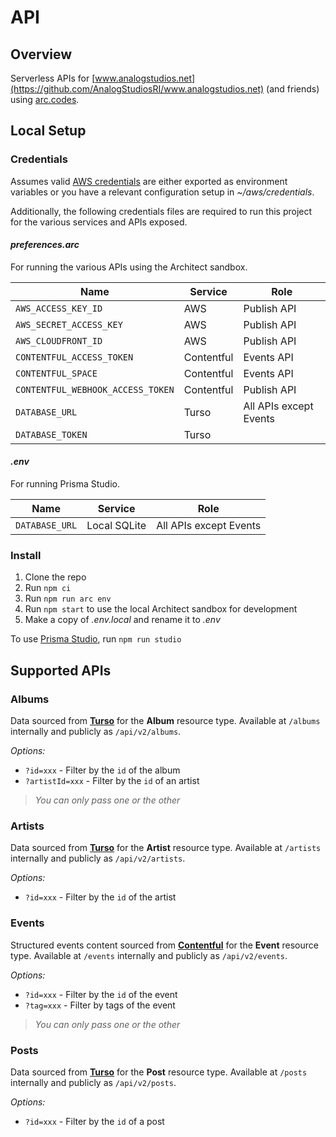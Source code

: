 # API

## Overview

Serverless APIs for [www.analogstudios.net](https://github.com/AnalogStudiosRI/www.analogstudios.net) (and friends) using [arc.codes](https://arc.codes/).

## Local Setup

### Credentials

Assumes valid [AWS credentials](https://arc.codes/docs/en/get-started/detailed-aws-setup) are either exported as environment variables or you have a relevant configuration setup in _~/aws/credentials_.

Additionally, the following credentials files are required to run this project for the various services and APIs exposed.

#### _preferences.arc_

For running the various APIs using the Architect sandbox.

|             Name                 |     Service     |            Role              |
|----------------------------------|-----------------|------------------------------|
|`AWS_ACCESS_KEY_ID`               | AWS             | Publish API                  |
|`AWS_SECRET_ACCESS_KEY`           | AWS             | Publish API                  |
|`AWS_CLOUDFRONT_ID`               | AWS             | Publish API                  |
|`CONTENTFUL_ACCESS_TOKEN`         | Contentful      | Events API                   |
|`CONTENTFUL_SPACE`                | Contentful      | Events API                   |
|`CONTENTFUL_WEBHOOK_ACCESS_TOKEN` | Contentful      | Publish API                  |
|`DATABASE_URL`                    | Turso           | All APIs except Events       |
|`DATABASE_TOKEN`                  | Turso           |                              |

#### _.env_

For running Prisma Studio.

|             Name                 |     Service     |              Role             |
|----------------------------------|-----------------|-------------------------------|
|`DATABASE_URL`                    | Local SQLite    | All APIs except Events        |


### Install

1. Clone the repo
1. Run `npm ci`
1. Run `npm run arc env`
1. Run `npm start`  to use the local Architect sandbox for development
1. Make a copy of _.env.local_ and rename it to _.env_

To use [Prisma Studio](https://www.prisma.io/studio), run `npm run studio`

## Supported APIs

### Albums

Data sourced from [**Turso**](https://turso.tech) for the **Album** resource type.  Available at `/albums` internally and publicly as `/api/v2/albums`.

_Options:_
- `?id=xxx` - Filter by the `id` of the album
- `?artistId=xxx` - Filter by the `id` of an artist

> _You can only pass one or the other_

### Artists

Data sourced from [**Turso**](https://turso.tech) for the **Artist** resource type.  Available at `/artists` internally and publicly as `/api/v2/artists`.

_Options:_
- `?id=xxx` - Filter by the `id` of the artist

### Events

Structured events content sourced from [**Contentful**](https://contentful.com/) for the **Event** resource type.  Available at `/events` internally and publicly as `/api/v2/events`.

_Options:_
- `?id=xxx` - Filter by the `id` of the event
- `?tag=xxx` - Filter by tags of the event

> _You can only pass one or the other_

### Posts

Data sourced from [**Turso**](https://turso.tech) for the **Post** resource type.  Available at `/posts` internally and publicly as `/api/v2/posts`.

_Options:_
- `?id=xxx` - Filter by the `id` of a post